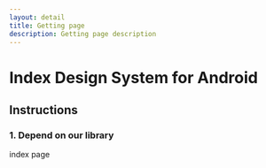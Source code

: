 ```yaml
---
layout: detail
title: Getting page
description: Getting page description
---
```



# Index Design System for Android

## Instructions

### 1. Depend on our library

index page
